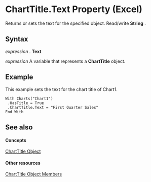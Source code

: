 
# ChartTitle.Text Property (Excel)

Returns or sets the text for the specified object. Read/write  **String** .


## Syntax

 _expression_ . **Text**

 _expression_ A variable that represents a **ChartTitle** object.


## Example

This example sets the text for the chart title of Chart1.


```
With Charts("Chart1") 
 .HasTitle = True 
 .ChartTitle.Text = "First Quarter Sales" 
End With
```


## See also


#### Concepts


[ChartTitle Object](e0a10650-66dd-dd33-e9ba-5a5c0f78f2c3.md)
#### Other resources


[ChartTitle Object Members](289a6f65-7f65-c394-b641-bfd0daf14a1a.md)
